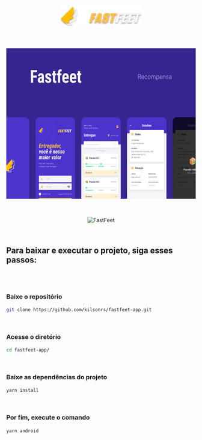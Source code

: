 <h1 align="center">
  <a name="logo" href="https://webfastfeet.netlify.app">
    <img src="https://github.com/kilsonrs/fastfeet/raw/main/.github/logo.png" alt="MK Finder" width="222">
  </a>
  <br>
</h1>
<br />
<p align="center">
    <img  src="https://github.com/kilsonrs/fastfeet/raw/main/.github/Capa.png" alt="FastFeet" height="400" width="600">
</p>
<br />
<p align="center">
  <img src="https://github.com/kilsonrs/fastfeet/raw/main/.github/app.gif" alt="FastFeet" height="400" />
</p>
<br>

## Para baixar e executar o projeto, siga esses passos:
<br />
<br />

### Baixe o repositório
```bash
git clone https://github.com/kilsonrs/fastfeet-app.git
```
<br />

### Acesse o diretório
```bash
cd fastfeet-app/
```
<br />

### Baixe as dependências do projeto
```bash
yarn install
```
<br />

### Por fim, execute o comando
```bash
yarn android
```
